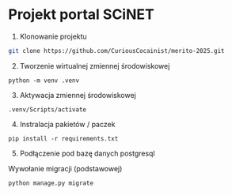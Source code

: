# Projekt portal SCiNET  
1. Klonowanie projektu

```sh
git clone https://github.com/CuriousCocainist/merito-2025.git
```

2. Tworzenie wirtualnej zmiennej środowiskowej
```shell
python -m venv .venv
```

3. Aktywacja zmiennej środowiskowej
```shell
.venv/Scripts/activate
```

4. Instralacja pakietów / paczek
```shell
pip install -r requirements.txt
```
5. Podłączenie pod bazę danych postgresql

Wywołanie migracji (podstawowej)
```shell
python manage.py migrate
```